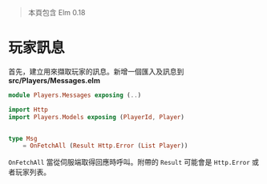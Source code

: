 > 本頁包含 Elm 0.18

# 玩家訊息

首先，建立用來擷取玩家的訊息。新增一個匯入及訊息到 __src/Players/Messages.elm__

```elm
module Players.Messages exposing (..)

import Http
import Players.Models exposing (PlayerId, Player)


type Msg
    = OnFetchAll (Result Http.Error (List Player))
```

`OnFetchAll` 當從伺服端取得回應時呼叫。附帶的 `Result` 可能會是 `Http.Error` 或者玩家列表。